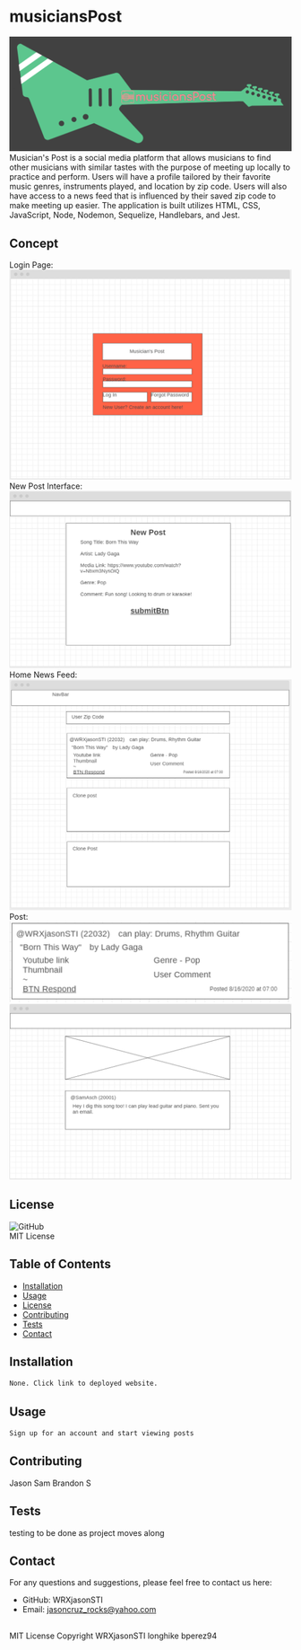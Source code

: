 
# musiciansPost  
![logo](./images/logo.png)  
Musician's Post is a social media platform that allows musicians to find other musicians with similar tastes with the purpose of meeting up locally to practice and perform. Users will have a profile tailored by their favorite music genres, instruments played, and location by zip code. Users will also have access to a news feed that is influenced by their saved zip code to make meeting up easier.  The application is built utilizes HTML, CSS, JavaScript, Node, Nodemon, Sequelize, Handlebars, and Jest.

## Concept  
Login Page:  
![login](./images/loginProto.PNG)  
New Post Interface:  
![new](./images/newPostProto.PNG)  
Home News Feed:  
![home](./images/homeProto.PNG)  
Post:
![card template](./images/cardProto.PNG)  
![post page](./images/postPageProto.PNG)  

## License
![GitHub](https://img.shields.io/github/license/WRXjasonSTI/musiciansPost)  
MIT License 

## Table of Contents

* [Installation](#Installation)  
* [Usage](#Usage)  
* [License](#License)  
* [Contributing](#Contributing)  
* [Tests](#Contributing)  
* [Contact](#Contact)  

## Installation
```bash
None. Click link to deployed website. 
```
## Usage
```bash
Sign up for an account and start viewing posts 
```
## Contributing

Jason Sam Brandon S 

## Tests

testing to be done as project moves along 

## Contact
For any questions and suggestions, please feel free to contact us here:
* GitHub: WRXjasonSTI 
* Email: jasoncruz_rocks@yahoo.com 

##
MIT License 
Copyright WRXjasonSTI longhike bperez94
    